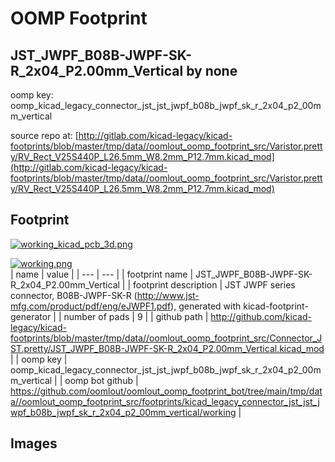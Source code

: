 # OOMP Footprint  
## JST_JWPF_B08B-JWPF-SK-R_2x04_P2.00mm_Vertical  by none  
  
oomp key: oomp_kicad_legacy_connector_jst_jst_jwpf_b08b_jwpf_sk_r_2x04_p2_00mm_vertical  
  
source repo at: [http://gitlab.com/kicad-legacy/kicad-footprints/blob/master/tmp/data//oomlout_oomp_footprint_src/Varistor.pretty/RV_Rect_V25S440P_L26.5mm_W8.2mm_P12.7mm.kicad_mod](http://gitlab.com/kicad-legacy/kicad-footprints/blob/master/tmp/data//oomlout_oomp_footprint_src/Varistor.pretty/RV_Rect_V25S440P_L26.5mm_W8.2mm_P12.7mm.kicad_mod)  
## Footprint  
  
[![working_kicad_pcb_3d.png](working_kicad_pcb_3d_600.png)](working_kicad_pcb_3d.png)  
  
[![working.png](working_600.png)](working.png)  
| name | value | 
| --- | --- | 
| footprint name | JST_JWPF_B08B-JWPF-SK-R_2x04_P2.00mm_Vertical | 
| footprint description | JST JWPF series connector, B08B-JWPF-SK-R (http://www.jst-mfg.com/product/pdf/eng/eJWPF1.pdf), generated with kicad-footprint-generator | 
| number of pads | 9 | 
| github path | http://github.com/kicad-legacy/kicad-footprints/blob/master/tmp/data//oomlout_oomp_footprint_src/Connector_JST.pretty/JST_JWPF_B08B-JWPF-SK-R_2x04_P2.00mm_Vertical.kicad_mod | 
| oomp key | oomp_kicad_legacy_connector_jst_jst_jwpf_b08b_jwpf_sk_r_2x04_p2_00mm_vertical | 
| oomp bot github | https://github.com/oomlout/oomlout_oomp_footprint_bot/tree/main/tmp/data//oomlout_oomp_footprint_src/footprints/kicad_legacy_connector_jst_jst_jwpf_b08b_jwpf_sk_r_2x04_p2_00mm_vertical/working | 
## Images  

